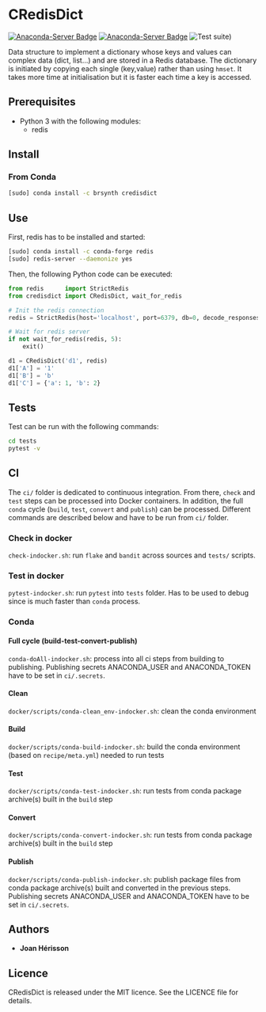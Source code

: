 # CRedisDict

[![Anaconda-Server Badge](https://anaconda.org/brsynth/credisdict/badges/latest_release_date.svg)](https://anaconda.org/brsynth/credisdict)
[![Anaconda-Server Badge](https://anaconda.org/brsynth/credisdict/badges/version.svg)](https://anaconda.org/brsynth/credisdict)
![Test suite)](https://github.com/brsynth/credisdict/workflows/Test%20suite/badge.svg)

Data structure to implement a dictionary whose keys and values can complex data (dict, list...) and are stored in a Redis database. The dictionary is initiated by copying each single (key,value) rather than using `hmset`. It takes more time at initialisation but it is faster each time a key is accessed.

## Prerequisites
* Python 3 with the following modules:
    * redis

## Install
### From Conda
```sh
[sudo] conda install -c brsynth credisdict
```

## Use
First, redis has to be installed and started:
```sh
[sudo] conda install -c conda-forge redis
[sudo] redis-server --daemonize yes
```

Then, the following Python code can be executed:
```python
from redis      import StrictRedis
from credisdict import CRedisDict, wait_for_redis

# Init the redis connection
redis = StrictRedis(host='localhost', port=6379, db=0, decode_responses=True)

# Wait for redis server
if not wait_for_redis(redis, 5):
    exit()

d1 = CRedisDict('d1', redis)
d1['A'] = '1'
d1['B'] = 'b'
d1['C'] = {'a': 1, 'b': 2}
```
## Tests
Test can be run with the following commands:
```bash
cd tests
pytest -v
```

## CI
The `ci/` folder is dedicated to continuous integration. From there, `check` and `test` steps can be processed into Docker containers. In addition, the full `conda` cycle (`build`, `test`, `convert` and `publish`) can be processed. Different commands are described below and have to be run from  `ci/` folder.
### Check in docker
`check-indocker.sh`: run `flake` and `bandit` across sources and `tests/` scripts.
### Test in docker
`pytest-indocker.sh`: run `pytest` into `tests` folder. Has to be used to debug since is much faster than `conda` process.
### Conda
#### Full cycle (build-test-convert-publish)
`conda-doAll-indocker.sh`: process into all ci steps from building to publishing. Publishing secrets ANACONDA_USER and ANACONDA_TOKEN have to be set in `ci/.secrets`.
#### Clean
`docker/scripts/conda-clean_env-indocker.sh`: clean the conda environment
#### Build
`docker/scripts/conda-build-indocker.sh`: build the conda environment (based on `recipe/meta.yml`) needed to run tests
#### Test
`docker/scripts/conda-test-indocker.sh`: run tests from conda package archive(s) built in the `build` step
#### Convert
`docker/scripts/conda-convert-indocker.sh`: run tests from conda package archive(s) built in the `build` step
#### Publish
`docker/scripts/conda-publish-indocker.sh`: publish package files from conda package archive(s) built and converted in the previous steps. Publishing secrets ANACONDA_USER and ANACONDA_TOKEN have to be set in `ci/.secrets`.


## Authors

* **Joan Hérisson**


## Licence
CRedisDict is released under the MIT licence. See the LICENCE file for details.
